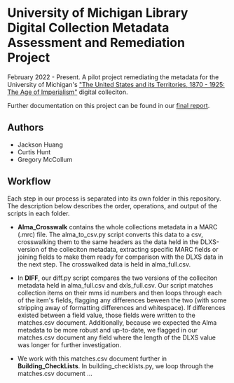 
# University of Michigan Library Digital Collection Metadata Assessment and Remediation Project

February 2022 - Present. A pilot project remediating the metadata for the University of Michigan's ["The United States and its Territories, 1870 - 1925: The Age of Imperialism"](https://quod.lib.umich.edu/p/philamer/) digital colleciton.

Further documentation on this project can be found in our [final report](https://docs.google.com/document/d/15NfpqtLPfcfQ1oiRX9NhGXweel1XqYJVHg5A7OBwCT4/edit#).
## Authors

- Jackson Huang
- Curtis Hunt
- Gregory McCollum




## Workflow

Each step in our process is separated into its own folder in this repository. The description below describes the order, operations, and output of the scripts in each folder.

- **Alma_Crosswalk** contains the whole collections metadata in a MARC (.mrc) file. The alma_to_csv.py script converts this data to a csv, crosswalking them to the same headers as the data held in the DLXS-version of the colleciton metadata, extracting specific MARC fields or joining fields to make them ready for comparison with the DLXS data in the next step. The crosswalked data is held in alma_full.csv.

- In **DIFF**, our diff.py script compares the two versions of the colleciton metadata held in alma_full.csv and dxls_full.csv. Our script matches collection items on their mms id numbers and then loops through each of the item's fields, flagging any differences beween the two (with some stripping away of formatting differences and whitespace). If differences existed between a field value, those fields were written to the matches.csv document. Additionally, because we expected the Alma metadata to be more robust and up-to-date, we flagged in our matches.csv document any field where the length of the DLXS value was longer for further investigation.

- We work with this matches.csv document further in **Building_CheckLists**. In building_checklists.py, we loop through the matches.csv document ...
